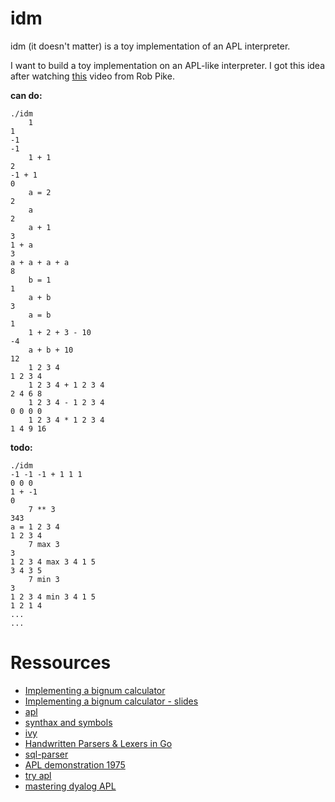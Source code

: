 # idm

idm (it doesn't matter) is a toy implementation of an APL interpreter.

I want to build a toy implementation on an APL-like interpreter. I got this idea after watching [this](https://www.youtube.com/watch?v=PXoG0WX0r_E) video from Rob Pike.

**can do:**

    ./idm
        1
    1
	-1
    -1
        1 + 1
    2
	-1 + 1
    0
        a = 2
    2
        a
    2
        a + 1
    3
	1 + a
    3
	a + a + a + a
    8
        b = 1
    1
        a + b
    3
        a = b
    1
        1 + 2 + 3 - 10
    -4
        a + b + 10
    12
        1 2 3 4
    1 2 3 4
      	1 2 3 4 + 1 2 3 4
    2 4 6 8
      	1 2 3 4 - 1 2 3 4
    0 0 0 0
      	1 2 3 4 * 1 2 3 4
    1 4 9 16

**todo:**

    ./idm
	-1 -1 -1 + 1 1 1
    0 0 0
	1 + -1
    0
      	7 ** 3
    343
	a = 1 2 3 4
    1 2 3 4
      	7 max 3
    3
	1 2 3 4 max 3 4 1 5
    3 4 3 5
      	7 min 3
    3
	1 2 3 4 min 3 4 1 5
    1 2 1 4
    ...
    ...

Ressources
=====
* [Implementing a bignum calculator](https://www.youtube.com/watch?v=PXoG0WX0r_E)
* [Implementing a bignum calculator - slides](http://go-talks.appspot.com/github.com/robpike/ivy/talks/ivy.slide#1)
* [apl](http://en.wikipedia.org/wiki/APL_%28programming_language%29)
* [synthax and symbols](http://en.wikipedia.org/wiki/APL_syntax_and_symbols)
* [ivy](http://godoc.org/robpike.io/ivy)
* [Handwritten Parsers & Lexers in Go](http://blog.gopheracademy.com/advent-2014/parsers-lexers/)
* [sql-parser](https://github.com/benbjohnson/sql-parser)
* [APL demonstration 1975](https://www.youtube.com/watch?v=_DTpQ4Kk2wA&list=WL&index=13)
* [try apl](http://tryapl.org/)
* [mastering dyalog APL](http://www.dyalog.com/uploads/documents/MasteringDyalogAPL.pdf)
